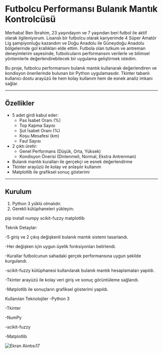 # Futbolcu Performansı Bulanık Mantık Kontrolcüsü

Merhaba! Ben İbrahim, 23 yaşındayım ve 7 yaşından beri futbol ile aktif olarak ilgileniyorum. Lisanslı bir futbolcu olarak kariyerimde 4 Süper Amatör Lig şampiyonluğu kazandım ve Doğu Anadolu ile Güneydoğu Anadolu bölgelerinde gol krallıkları elde ettim. Futbola olan tutkum ve antreman deneyimlerim sayesinde, futbolcuların performansını verilerle ve bilimsel yöntemlerle değerlendirebilecek bir uygulama geliştirmek istedim.

Bu proje, futbolcu performansını bulanık mantık kullanarak değerlendiren ve kondisyon önerilerinde bulunan bir Python uygulamasıdır. Tkinter tabanlı kullanıcı dostu arayüzü ile hem kolay kullanım hem de esnek analiz imkanı sağlar.

---

## Özellikler

- 5 adet girdi kabul eder:  
  - Pas İsabet Oranı (%)  
  - Top Kapma Sayısı  
  - Şut İsabet Oranı (%)  
  - Koşu Mesafesi (km)  
  - Faul Sayısı  
- 2 çıktı üretir:  
  - Genel Performans (Düşük, Orta, Yüksek)  
  - Kondisyon Önerisi (Dinlenmeli, Normal, Ekstra Antrenman)  
- Bulanık mantık kuralları ile gerçekçi ve esnek değerlendirme  
- Tkinter arayüzü ile kolay ve anlaşılır kullanım  
- Matplotlib ile grafiksel sonuç gösterimi  

---

## Kurulum

1. Python 3 yüklü olmalıdır.  
2. Gerekli kütüphaneleri yükleyin:


pip install numpy scikit-fuzzy matplotlib


Teknik Detaylar:

-5 giriş ve 2 çıkış değişkenli bulanık mantık sistemi tasarlandı.

-Her değişken için uygun üyelik fonksiyonları belirlendi.

-Kurallar futbolcunun sahadaki gerçek performansına uygun şekilde kurgulandı.

-scikit-fuzzy kütüphanesi kullanılarak bulanık mantık hesaplamaları yapıldı.

-Tkinter arayüzü ile kolay veri giriş ve sonuç görüntüleme sağlandı.

-Matplotlib ile sonuçların grafiksel gösterimi yapıldı.


Kullanılan Teknolojiler
-Python 3

-Tkinter

-NumPy

-scikit-fuzzy

-Matplotlib

![Ekran Alıntısı17](https://github.com/user-attachments/assets/5e4de2f6-fb90-45cc-bcb0-1e957938594f)





